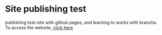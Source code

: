# Site publishing test
publishing test-site with github pages, and learning to works with branchs.
To access the website, [click here](https://as-gaspar.github.io/) 

